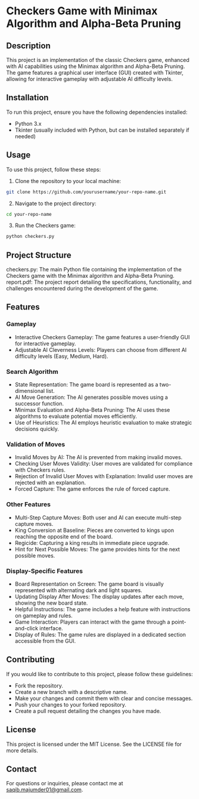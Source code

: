 # Checkers Game with Minimax Algorithm and Alpha-Beta Pruning

## Description

This project is an implementation of the classic Checkers game, enhanced with AI capabilities using the Minimax algorithm and Alpha-Beta Pruning. The game features a graphical user interface (GUI) created with Tkinter, allowing for interactive gameplay with adjustable AI difficulty levels.

## Installation

To run this project, ensure you have the following dependencies installed:

- Python 3.x
- Tkinter (usually included with Python, but can be installed separately if needed)

## Usage

To use this project, follow these steps:

1. Clone the repository to your local machine:

```bash
git clone https://github.com/yourusername/your-repo-name.git
```

2. Navigate to the project directory:

```bash
cd your-repo-name
```

3. Run the Checkers game:

```bash
python checkers.py
```

## Project Structure
checkers.py: The main Python file containing the implementation of the Checkers game with the Minimax algorithm and Alpha-Beta Pruning.
report.pdf: The project report detailing the specifications, functionality, and challenges encountered during the development of the game.

## Features
### Gameplay
- Interactive Checkers Gameplay: The game features a user-friendly GUI for interactive gameplay.
- Adjustable AI Cleverness Levels: Players can choose from different AI difficulty levels (Easy, Medium, Hard).
  
### Search Algorithm
- State Representation: The game board is represented as a two-dimensional list.
- AI Move Generation: The AI generates possible moves using a successor function.
- Minimax Evaluation and Alpha-Beta Pruning: The AI uses these algorithms to evaluate potential moves efficiently.
- Use of Heuristics: The AI employs heuristic evaluation to make strategic decisions quickly.


### Validation of Moves
- Invalid Moves by AI: The AI is prevented from making invalid moves.
- Checking User Moves Validity: User moves are validated for compliance with Checkers rules.
- Rejection of Invalid User Moves with Explanation: Invalid user moves are rejected with an explanation.
- Forced Capture: The game enforces the rule of forced capture.


### Other Features
- Multi-Step Capture Moves: Both user and AI can execute multi-step capture moves.
- King Conversion at Baseline: Pieces are converted to kings upon reaching the opposite end of the board.
- Regicide: Capturing a king results in immediate piece upgrade.
- Hint for Next Possible Moves: The game provides hints for the next possible moves.


### Display-Specific Features
- Board Representation on Screen: The game board is visually represented with alternating dark and light squares.
- Updating Display After Moves: The display updates after each move, showing the new board state.
- Helpful Instructions: The game includes a help feature with instructions on gameplay and rules.
- Game Interaction: Players can interact with the game through a point-and-click interface.
- Display of Rules: The game rules are displayed in a dedicated section accessible from the GUI.


## Contributing
If you would like to contribute to this project, please follow these guidelines:
- Fork the repository.
- Create a new branch with a descriptive name.
- Make your changes and commit them with clear and concise messages.
- Push your changes to your forked repository.
- Create a pull request detailing the changes you have made.

## License
This project is licensed under the MIT License. See the LICENSE file for more details.

## Contact
For questions or inquiries, please contact me at saqib.majumder01@gmail.com.
